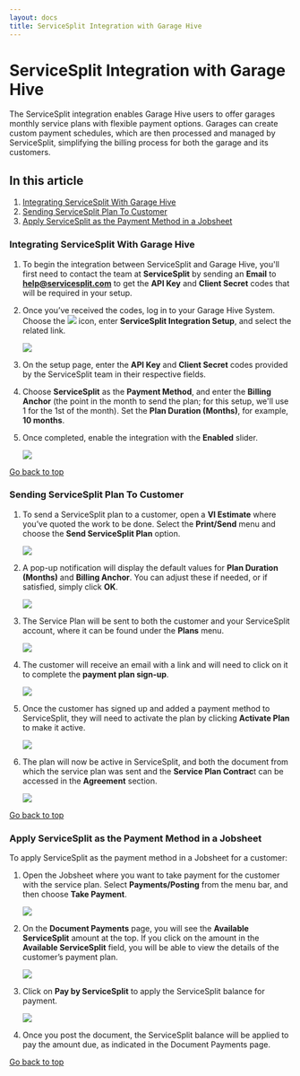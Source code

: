 ```yaml
---
layout: docs
title: ServiceSplit Integration with Garage Hive
---
```


<a name="top"></a>

# ServiceSplit Integration with Garage Hive
The ServiceSplit integration enables Garage Hive users to offer garages monthly service plans with flexible payment options. Garages can create custom payment schedules, which are then processed and managed by ServiceSplit, simplifying the billing process for both the garage and its customers. 

## In this article
1. [Integrating ServiceSplit With Garage Hive](#integrating-servicesplit-with-garage-hive)
2. [Sending ServiceSplit Plan To Customer](#sending-servicesplit=plan-to-customer)
3. [Apply ServiceSplit as the Payment Method in a Jobsheet](#apply-servicesplit-as-the-payment-method-in-a-jobsheet)

### Integrating ServiceSplit With Garage Hive
1. To begin the integration between ServiceSplit and Garage Hive, you'll first need to contact the team at **ServiceSplit** by sending an **Email** to [**help@servicesplit.com**](mailto:help@servicesplit.com) to get the **API Key** and **Client Secret** codes that will be required in your setup.
2. Once you’ve received the codes, log in to your Garage Hive System. Choose the ![](media/search_icon.png) icon, enter **ServiceSplit Integration Setup**, and select the related link.

   ![](media/garagehive-servicesplit-integration1.png)

3. On the setup page, enter the **API Key** and **Client Secret** codes provided by the ServiceSplit team in their respective fields. 
4. Choose **ServiceSplit** as the **Payment Method**, and enter the **Billing Anchor** (the point in the month to send the plan; for this setup, we'll use 1 for the 1st of the month). Set the **Plan Duration (Months)**, for example, **10 months**.
5. Once completed, enable the integration with the **Enabled** slider.

   ![](media/garagehive-servicesplit-integration2.png)


[Go back to top](#top)

### Sending ServiceSplit Plan To Customer
1. To send a ServiceSplit plan to a customer, open a **VI Estimate** where you’ve quoted the work to be done. Select the **Print/Send** menu and choose the **Send ServiceSplit Plan** option.

   ![](media/garagehive-send-servicesplit-plan1.png)

2. A pop-up notification will display the default values for **Plan Duration (Months)** and **Billing Anchor**. You can adjust these if needed, or if satisfied, simply click **OK**.

   ![](media/garagehive-send-servicesplit-plan2.png)

3. The Service Plan will be sent to both the customer and your ServiceSplit account, where it can be found under the **Plans** menu.

   ![](media/garagehive-send-servicesplit-plan3.png)

4. The customer will receive an email with a link and will need to click on it to complete the **payment plan sign-up**.

   ![](media/garagehive-send-servicesplit-plan4.png)

5. Once the customer has signed up and added a payment method to ServiceSplit, they will need to activate the plan by clicking **Activate Plan** to make it active.

   ![](media/garagehive-send-servicesplit-plan5.png)

6. The plan will now be active in ServiceSplit, and both the document from which the service plan was sent and the **Service Plan Contrac**t can be accessed in the **Agreement** section.

   ![](media/garagehive-send-servicesplit-plan6.png)
   

[Go back to top](#top)

### Apply ServiceSplit as the Payment Method in a Jobsheet
To apply ServiceSplit as the payment method in a Jobsheet for a customer:
1. Open the Jobsheet where you want to take payment for the customer with the service plan. Select **Payments/Posting** from the menu bar, and then choose **Take Payment**.

   ![](media/garagehive-apply-servicesplit-plan1.png)

2. On the **Document Payments** page, you will see the **Available ServiceSplit** amount at the top. If you click on the amount in the **Available ServiceSplit** field, you will be able to view the details of the customer’s payment plan. 

   ![](media/garagehive-apply-servicesplit-plan3.png)

3. Click on **Pay by ServiceSplit** to apply the ServiceSplit balance for payment.

   ![](media/garagehive-apply-servicesplit-plan2.png)

4. Once you post the document, the ServiceSplit balance will be applied to pay the amount due, as indicated in the Document Payments page.


[Go back to top](#top)